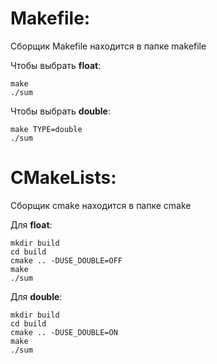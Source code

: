 # Makefile:

Сборщик Makefile находится в папке makefile

Чтобы выбрать **float**:

```
make
./sum
```

Чтобы выбрать **double**:

```
make TYPE=double
./sum
```

# CMakeLists:

Сборщик сmake находится в папке cmake

Для **float**:

```
mkdir build
cd build
cmake .. -DUSE_DOUBLE=OFF
make
./sum
```

Для **double**:

```
mkdir build
cd build
cmake .. -DUSE_DOUBLE=ON
make
./sum
```

